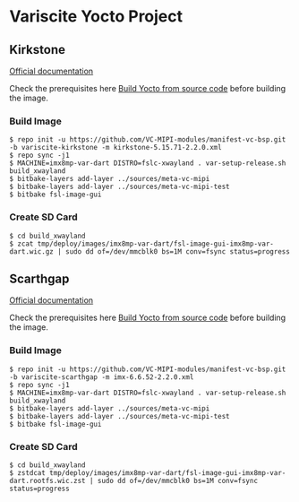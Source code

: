 # Variscite Yocto Project 

## Kirkstone

[Official documentation](https://variwiki.com/index.php?title=DART-MX8M-PLUS_Yocto&release=mx8mp-yocto-kirkstone-5.15.71_2.2.0-v1.2)

Check the prerequisites here [Build Yocto from source code](https://variwiki.com/index.php?title=Yocto_Build_Release&release=mx8mp-yocto-kirkstone-5.15.71_2.2.0-v1.2) before building the image.

### Build Image
```
$ repo init -u https://github.com/VC-MIPI-modules/manifest-vc-bsp.git -b variscite-kirkstone -m kirkstone-5.15.71-2.2.0.xml
$ repo sync -j1
$ MACHINE=imx8mp-var-dart DISTRO=fslc-xwayland . var-setup-release.sh build_xwayland
$ bitbake-layers add-layer ../sources/meta-vc-mipi
$ bitbake-layers add-layer ../sources/meta-vc-mipi-test
$ bitbake fsl-image-gui
```

### Create SD Card
```
$ cd build_xwayland
$ zcat tmp/deploy/images/imx8mp-var-dart/fsl-image-gui-imx8mp-var-dart.wic.gz | sudo dd of=/dev/mmcblk0 bs=1M conv=fsync status=progress
```

## Scarthgap

[Official documentation](https://variwiki.com/index.php?title=DART-MX8M-PLUS_Yocto&release=mx8mp-yocto-scarthgap-6.6.52_2.2.0-v1.0)

Check the prerequisites here [Build Yocto from source code](https://variwiki.com/index.php?title=Yocto_Build_Release&release=mx8mp-yocto-scarthgap-6.6.52_2.2.0-v1.0) before building the image.

### Build Image
```
$ repo init -u https://github.com/VC-MIPI-modules/manifest-vc-bsp.git -b variscite-scarthgap -m imx-6.6.52-2.2.0.xml
$ repo sync -j1
$ MACHINE=imx8mp-var-dart DISTRO=fslc-xwayland . var-setup-release.sh build_xwayland
$ bitbake-layers add-layer ../sources/meta-vc-mipi
$ bitbake-layers add-layer ../sources/meta-vc-mipi-test
$ bitbake fsl-image-gui
```

### Create SD Card
```
$ cd build_xwayland
$ zstdcat tmp/deploy/images/imx8mp-var-dart/fsl-image-gui-imx8mp-var-dart.rootfs.wic.zst | sudo dd of=/dev/mmcblk0 bs=1M conv=fsync status=progress
```